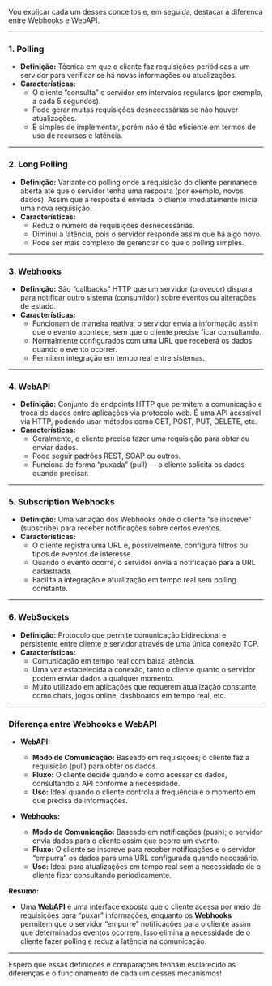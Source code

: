 Vou explicar cada um desses conceitos e, em seguida, destacar a diferença entre Webhooks e WebAPI.

---

### 1. Polling

- **Definição:**
  Técnica em que o cliente faz requisições periódicas a um servidor para verificar se há novas informações ou atualizações.
- **Características:**
  - O cliente “consulta” o servidor em intervalos regulares (por exemplo, a cada 5 segundos).
  - Pode gerar muitas requisições desnecessárias se não houver atualizações.
  - É simples de implementar, porém não é tão eficiente em termos de uso de recursos e latência.

---

### 2. Long Polling

- **Definição:**
  Variante do polling onde a requisição do cliente permanece aberta até que o servidor tenha uma resposta (por exemplo, novos dados). Assim que a resposta é enviada, o cliente imediatamente inicia uma nova requisição.
- **Características:**
  - Reduz o número de requisições desnecessárias.
  - Diminui a latência, pois o servidor responde assim que há algo novo.
  - Pode ser mais complexo de gerenciar do que o polling simples.

---

### 3. Webhooks

- **Definição:**
  São “callbacks” HTTP que um servidor (provedor) dispara para notificar outro sistema (consumidor) sobre eventos ou alterações de estado.
- **Características:**
  - Funcionam de maneira reativa: o servidor envia a informação assim que o evento acontece, sem que o cliente precise ficar consultando.
  - Normalmente configurados com uma URL que receberá os dados quando o evento ocorrer.
  - Permitem integração em tempo real entre sistemas.

---

### 4. WebAPI

- **Definição:**
  Conjunto de endpoints HTTP que permitem a comunicação e troca de dados entre aplicações via protocolo web. É uma API acessível via HTTP, podendo usar métodos como GET, POST, PUT, DELETE, etc.
- **Características:**
  - Geralmente, o cliente precisa fazer uma requisição para obter ou enviar dados.
  - Pode seguir padrões REST, SOAP ou outros.
  - Funciona de forma “puxada” (pull) — o cliente solicita os dados quando precisar.

---

### 5. Subscription Webhooks

- **Definição:**
  Uma variação dos Webhooks onde o cliente “se inscreve” (subscribe) para receber notificações sobre certos eventos.
- **Características:**
  - O cliente registra uma URL e, possivelmente, configura filtros ou tipos de eventos de interesse.
  - Quando o evento ocorre, o servidor envia a notificação para a URL cadastrada.
  - Facilita a integração e atualização em tempo real sem polling constante.

---

### 6. WebSockets

- **Definição:**
  Protocolo que permite comunicação bidirecional e persistente entre cliente e servidor através de uma única conexão TCP.
- **Características:**
  - Comunicação em tempo real com baixa latência.
  - Uma vez estabelecida a conexão, tanto o cliente quanto o servidor podem enviar dados a qualquer momento.
  - Muito utilizado em aplicações que requerem atualização constante, como chats, jogos online, dashboards em tempo real, etc.

---

### Diferença entre Webhooks e WebAPI

- **WebAPI:**
  - **Modo de Comunicação:** Baseado em requisições; o cliente faz a requisição (pull) para obter os dados.
  - **Fluxo:** O cliente decide quando e como acessar os dados, consultando a API conforme a necessidade.
  - **Uso:** Ideal quando o cliente controla a frequência e o momento em que precisa de informações.

- **Webhooks:**
  - **Modo de Comunicação:** Baseado em notificações (push); o servidor envia dados para o cliente assim que ocorre um evento.
  - **Fluxo:** O cliente se inscreve para receber notificações e o servidor “empurra” os dados para uma URL configurada quando necessário.
  - **Uso:** Ideal para atualizações em tempo real sem a necessidade de o cliente ficar consultando periodicamente.

**Resumo:**
- Uma **WebAPI** é uma interface exposta que o cliente acessa por meio de requisições para “puxar” informações, enquanto os **Webhooks** permitem que o servidor “empurre” notificações para o cliente assim que determinados eventos ocorrem. Isso elimina a necessidade de o cliente fazer polling e reduz a latência na comunicação.

---

Espero que essas definições e comparações tenham esclarecido as diferenças e o funcionamento de cada um desses mecanismos!